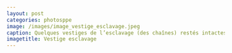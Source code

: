 ```yaml
---
layout: post
categories: photosppe
image: /images/image_vestige_esclavage.jpeg
caption: Quelques vestiges de l’esclavage (des chaînes) restés intactes depuis des siècles.
imagetitle: Vestige esclavage
---
```

